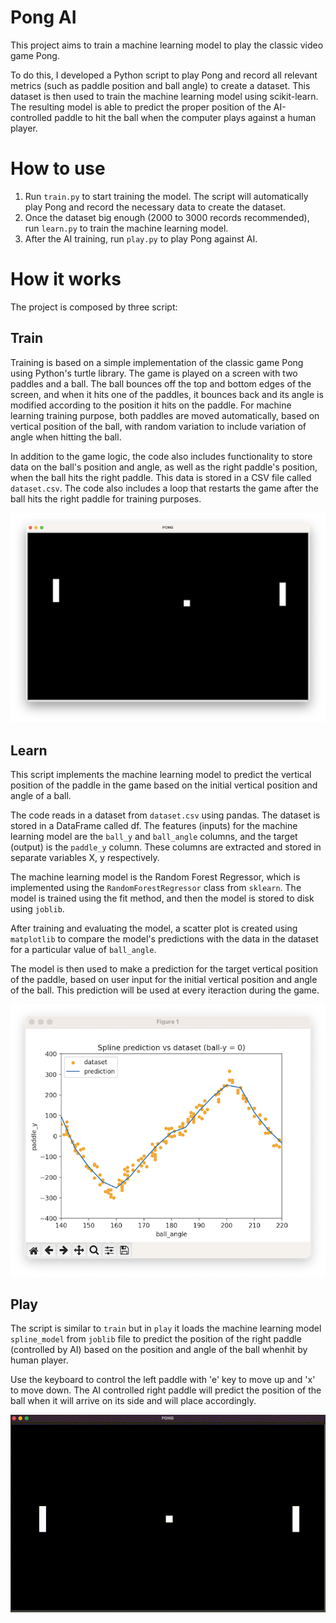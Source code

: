 # Pong AI

This project aims to train a machine learning model to play the classic video game Pong.

To do this, I developed a Python script to play Pong and record all relevant metrics (such as paddle position and ball angle) to create a dataset. 
This dataset is then used to train the machine learning model using scikit-learn. 
The resulting model is able to predict the proper position of the AI-controlled paddle to hit the ball when the computer plays against a human player.

# How to use

1. Run `train.py` to start training the model. The script will automatically play Pong and record the necessary data to create the dataset. 
2. Once the dataset big enough (2000 to 3000 records recommended), run `learn.py` to train the machine learning model.
3. After the AI training, run `play.py` to play Pong against AI. 

# How it works

The project is composed by three script:

## Train

Training is based on a simple implementation of the classic game Pong using Python's turtle library. 
The game is played on a screen with two paddles and a ball. 
The ball bounces off the top and bottom edges of the screen, and when it hits one of the paddles, it bounces back and its angle is modified according to the position it hits on the paddle. 
For machine learning training purpose, both paddles are moved automatically, based on vertical position of the ball, with random variation to include variation of angle when hitting the ball.

In addition to the game logic, the code also includes functionality to store data on the ball's position and angle, as well as the right paddle's position, when the ball hits the right paddle. 
This data is stored in a CSV file called `dataset.csv`. The code also includes a loop that restarts the game after the ball hits the right paddle for training purposes.

![Pong training](images/train.png)

## Learn

This script implements the machine learning model to predict the vertical position of the paddle in the game based on the initial vertical position and angle of a ball.

The code reads in a dataset from `dataset.csv` using pandas. The dataset is stored in a DataFrame called df. 
The features (inputs) for the machine learning model are the `ball_y` and `ball_angle` columns, and the target (output) is the `paddle_y` column. These columns are extracted and stored in separate variables X, y respectively.

The machine learning model is the Random Forest Regressor, which is implemented using the `RandomForestRegressor` class from `sklearn`. The model is trained using the fit method, and then the model is stored to disk using `joblib`.

After training and evaluating the model, a scatter plot is created using `matplotlib` to compare the model's predictions with the data in the dataset for a particular value of `ball_angle`. 

The model is then used to make a prediction for the target vertical position of the paddle, based on user input for the initial vertical position and angle of the ball. This prediction will be used at every iteraction during the game. 

![scatter plot to compare model's predictions with dataset ](images/learn.png)

## Play
The script is similar to `train` but in `play` it loads the machine learning model `spline_model` from `joblib` file to predict the position of the right paddle (controlled by AI) based on the position and angle of the ball whenhit by human player.

Use the keyboard to control the left paddle with 'e' key to move up and 'x' to move down.
The AI controlled right paddle will predict the position of the ball when it will arrive on its side and will place accordingly.

![Play Pong agains AI ](images/play.gif)





